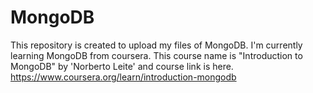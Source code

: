 # MongoDB
This repository is created to upload my files of MongoDB.
I'm currently learning MongoDB from coursera. 
This course name is "Introduction to MongoDB" by 'Norberto Leite' and course link is here.
https://www.coursera.org/learn/introduction-mongodb
